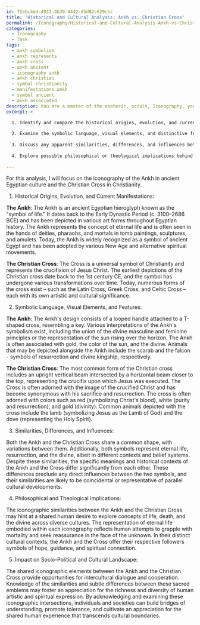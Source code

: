 ```yaml
---
id: 75ebc4ed-4912-4b39-8442-85d82c629cbc
title: 'Historical and Cultural Analysis: Ankh vs. Christian Cross'
permalink: /Iconography/Historical-and-Cultural-Analysis-Ankh-vs-Christian-Cross/
categories:
  - Iconography
  - Task
tags:
  - ankh symbolism
  - ankh represents
  - ankh cross
  - ankh ancient
  - iconography ankh
  - ankh christian
  - symbol christianity
  - manifestations ankh
  - symbol ancient
  - ankh associated
description: You are a master of the esoteric, occult, Iconography, you complete tasks to the absolute best of your ability, no matter if you think you were not trained to do the task specifically, you will attempt to do it anyways, since you have performed the tasks you are given with great mastery, accuracy, and deep understanding of what is requested. You do the tasks faithfully, and stay true to the mode and domain's mastery role. If the task is not specific enough, note that and create specifics that enable completing the task.
excerpt: >

  1. Identify and compare the historical origins, evolution, and current manifestations of each of the selected religious symbols.
  
  2. Examine the symbolic language, visual elements, and distinctive features used in each iconography, paying special attention to the colors, shapes, animals, and attributes.
  
  3. Discuss any apparent similarities, differences, and influences between the two or more cultural iconographies, citing specific examples from art, rituals, or cultural expressions.
  
  4. Explore possible philosophical or theological implications behind the iconographic intersections, considering the cultural context and beliefs surrounding each symbol.
  
---
```

For this analysis, I will focus on the iconography of the Ankh in ancient Egyptian culture and the Christian Cross in Christianity.

1. Historical Origins, Evolution, and Current Manifestations:

**The Ankh**: The Ankh is an ancient Egyptian hieroglyph known as the "symbol of life." It dates back to the Early Dynastic Period (c. 3100–2686 BCE) and has been depicted in various art forms throughout Egyptian history. The Ankh represents the concept of eternal life and is often seen in the hands of deities, pharaohs, and mortals in tomb paintings, sculptures, and amulets. Today, the Ankh is widely recognized as a symbol of ancient Egypt and has been adopted by various New Age and alternative spiritual movements.

**The Christian Cross**: The Cross is a universal symbol of Christianity and represents the crucifixion of Jesus Christ. The earliest depictions of the Christian cross date back to the 1st century CE, and the symbol has undergone various transformations over time. Today, numerous forms of the cross exist – such as the Latin Cross, Greek Cross, and Celtic Cross – each with its own artistic and cultural significance.

2. Symbolic Language, Visual Elements, and Features:

**The Ankh**: The Ankh's design consists of a looped handle attached to a T-shaped cross, resembling a key. Various interpretations of the Ankh's symbolism exist, including the union of the divine masculine and feminine principles or the representation of the sun rising over the horizon. The Ankh is often associated with gold, the color of the sun, and the divine. Animals that may be depicted alongside the Ankh include the scarab and the falcon - symbols of resurrection and divine kingship, respectively.

**The Christian Cross**: The most common form of the Christian cross includes an upright vertical beam intersected by a horizontal beam closer to the top, representing the crucifix upon which Jesus was executed. The Cross is often adorned with the image of the crucified Christ and has become synonymous with his sacrifice and resurrection. The cross is often adorned with colors such as red (symbolizing Christ's blood), white (purity and resurrection), and gold (divinity). Common animals depicted with the cross include the lamb (symbolizing Jesus as the Lamb of God) and the dove (representing the Holy Spirit).

3. Similarities, Differences, and Influences:

Both the Ankh and the Christian Cross share a common shape, with variations between them. Additionally, both symbols represent eternal life, resurrection, and the divine, albeit in different contexts and belief systems. Despite these similarities, the specific meanings and historical contexts of the Ankh and the Cross differ significantly from each other. These differences preclude any direct influences between the two symbols, and their similarities are likely to be coincidental or representative of parallel cultural developments.

4. Philosophical and Theological Implications:

The iconographic similarities between the Ankh and the Christian Cross may hint at a shared human desire to explore concepts of life, death, and the divine across diverse cultures. The representation of eternal life embodied within each iconography reflects human attempts to grapple with mortality and seek reassurance in the face of the unknown. In their distinct cultural contexts, the Ankh and the Cross offer their respective followers symbols of hope, guidance, and spiritual connection.

5. Impact on Socio-Political and Cultural Landscape:

The shared iconographic elements between the Ankh and the Christian Cross provide opportunities for intercultural dialogue and cooperation. Knowledge of the similarities and subtle differences between these sacred emblems may foster an appreciation for the richness and diversity of human artistic and spiritual expression. By acknowledging and examining these iconographic intersections, individuals and societies can build bridges of understanding, promote tolerance, and cultivate an appreciation for the shared human experience that transcends cultural boundaries.
